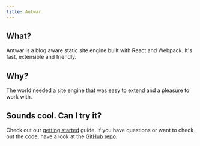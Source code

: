 ```yaml
---
title: Antwar
---
```

## What?

Antwar is a blog aware static site engine built with React and Webpack. It's fast, extensible and friendly.

## Why?

The world needed a site engine that was easy to extend and a pleasure to work with.

## Sounds cool. Can I try it?

Check out our [getting started](/docs/getting-started/) guide. If you have questions or want to check out the code, have a look at the [GitHub repo](https://github.com/antwarjs/antwar).
